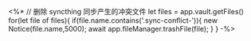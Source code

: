 <%*
// 删除 syncthing 同步产生的冲突文件
let files = app.vault.getFiles()
for(let file of files){
	if(file.name.contains('.sync-conflict-')){
		new Notice(file.name,5000);
		await app.fileManager.trashFile(file);
	}
}
-%>